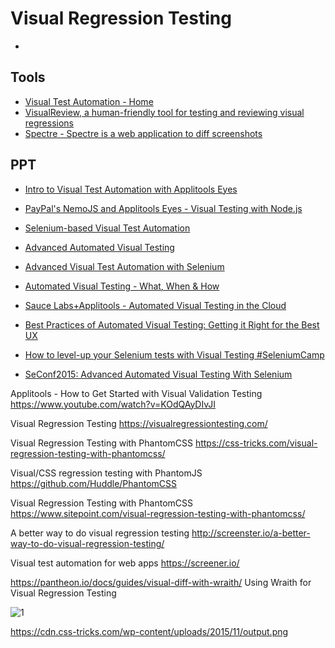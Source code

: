 
# Visual Regression Testing

* []()

## Tools
* [Visual Test Automation - Home](https://applitools.com/)
* [VisualReview, a human-friendly tool for testing and reviewing visual regressions](https://github.com/xebia/VisualReview)
* [Spectre - Spectre is a web application to diff screenshots](https://github.com/wearefriday/spectre)

## PPT
* [Intro to Visual Test Automation with Applitools Eyes](https://www.slideshare.net/Applitools/intro-to-visual-test-automation-with-applitools-eyes)
* [PayPal's NemoJS and Applitools Eyes - Visual Testing with Node.js](https://www.slideshare.net/Applitools/paypals-nemojs-and-applitools-eyes-visual-testing-with-nodejs)
* [Selenium-based Visual Test Automation](https://www.slideshare.net/Applitools/seleniumbased-visual-automation)
* [Advanced Automated Visual Testing](https://www.slideshare.net/adamcarmi/advanced-automated-visual-testing)
* [Advanced Visual Test Automation with Selenium](https://www.slideshare.net/adamcarmi/advanced-visual-testing)
* [Automated Visual Testing - What, When & How](https://www.slideshare.net/adamcarmi/20150618-visual-test-automation-iati-copy)
* [Sauce Labs+Applitools - Automated Visual Testing in the Cloud](https://www.slideshare.net/saucelabs/sauce-labsapplitools-automated-visual-testing-in-the-cloud)

* [Best Practices of Automated Visual Testing: Getting it Right for the Best UX](https://www.slideshare.net/Applitools/best-practices-of-automated-visual-testing-getting-it-right-for-the-best-ux)
* [How to level-up your Selenium tests with Visual Testing #SeleniumCamp](https://www.slideshare.net/moshemilman/how-to-levelup-your-selenium-tests-with-visual-testing-seleniumcamp)
* [SeConf2015: Advanced Automated Visual Testing With Selenium](https://www.slideshare.net/adamcarmi/seconf2015-advanced-automated-visual-testing-with-selenium)


Applitools - How to Get Started with Visual Validation Testing
https://www.youtube.com/watch?v=KOdQAyDIvJI



Visual Regression Testing
https://visualregressiontesting.com/

Visual Regression Testing with PhantomCSS
https://css-tricks.com/visual-regression-testing-with-phantomcss/

Visual/CSS regression testing with PhantomJS
https://github.com/Huddle/PhantomCSS

Visual Regression Testing with PhantomCSS
https://www.sitepoint.com/visual-regression-testing-with-phantomcss/

A better way to do visual regression testing
http://screenster.io/a-better-way-to-do-visual-regression-testing/

Visual test automation for web apps
https://screener.io/

https://pantheon.io/docs/guides/visual-diff-with-wraith/
Using Wraith for Visual Regression Testing


![1](https://image.slidesharecdn.com/airwareseleniummeetup-end-to-endtestautomationwithnode-161020054638/95/fullstack-endtoend-test-automation-with-nodejs-one-year-later-40-638.jpg)

https://cdn.css-tricks.com/wp-content/uploads/2015/11/output.png
